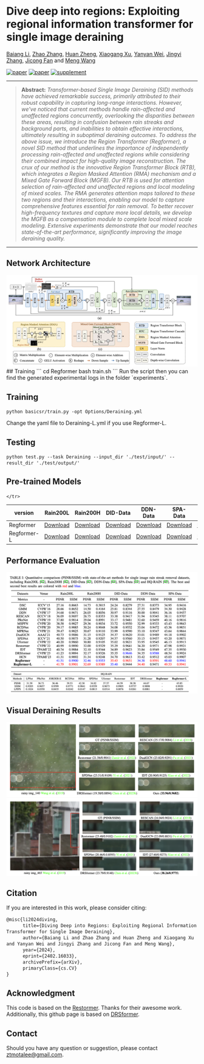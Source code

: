 # Dive deep into regions: Exploiting regional information transformer for single image deraining

[Baiang Li](https://ztmotalee.github.io), [Zhao Zhang](https://sites.google.com/site/cszzhang), [Huan Zheng](), [Xiaogang Xu](https://xiaogang00.github.io), [Yanyan Wei](http://faculty.hfut.edu.cn/weiyanyan/en/index.htm), [Jingyi Zhang](), [Jicong Fan]() and [Meng Wang]()

[![paper](https://img.shields.io/badge/arXiv-Paper-<COLOR>.svg)](https://arxiv.org/abs/2402.16033)
[![paper](https://img.shields.io/badge/paper-camera%20ready-orange)]()
[![supplement](https://img.shields.io/badge/Supplementary-Material-red)]()

<hr />

> **Abstract:** *Transformer-based Single Image Deraining (SID) methods have achieved remarkable success, primarily attributed to their robust capability in capturing long-range interactions. However, we've noticed that current methods handle rain-affected and unaffected regions concurrently, overlooking the disparities between these areas, resulting in confusion between rain streaks and background parts, and inabilities to obtain effective interactions, ultimately resulting in suboptimal deraining outcomes. To address the above issue, we introduce the Region Transformer (Regformer), a novel SID method that underlines the importance of independently processing rain-affected and unaffected regions while considering their combined impact for high-quality image reconstruction. The crux of our method is the innovative Region Transformer Block (RTB), which integrates a Region Masked Attention (RMA) mechanism and a Mixed Gate Forward Block (MGFB). Our RTB is used for attention selection of rain-affected and unaffected regions and local modeling of mixed scales. The RMA generates attention maps tailored to these two regions and their interactions, enabling our model to capture comprehensive features essential for rain removal. To better recover high-frequency textures and capture more local details, we develop the MGFB as a compensation module to complete local mixed scale modeling. Extensive experiments demonstrate that our model reaches state-of-the-art performance, significantly improving the image deraining quality.*
<hr />

## Network Architecture

<img src = "figs/Regformer.png">
## Training
```
cd Regformer
bash train.sh
```
Run the script then you can find the generated experimental logs in the folder `experiments`.

## Training
```
python basicsr/train.py -opt Options/Deraining.yml
```
Change the yaml file to Deraining-L.yml if you use Regformer-L.

## Testing
```
python test.py --task Deraining --input_dir './test/input/' --result_dir './test/output/'
```

## Pre-trained Models
<table>
<thead>
  <tr>
    <th>version</th>
    <th>Rain200L</th>
    <th>Rain200H</th>
    <th>DID-Data</th>
    <th>DDN-Data</th>
    <th>SPA-Data</th>
    <th>HQ-Rain</th>

  </tr>
</thead>
<tbody>
  <tr>
    <td> Regformer</a> </td>
    <td> <a href="https://pan.baidu.com/s/1IuRG2su3ctWpwth9tJ-fXQ?pwd=f6nm">Download</a> </td>
    <td> <a href="https://pan.baidu.com/s/1UlyLQXtq04X6tGxF-X9l8g?pwd=pkiv">Download</a> </td>
    <td> <a href="https://pan.baidu.com/s/1UlyLQXtq04X6tGxF-X9l8g?pwd=pkiv">Download</a> </td>
    <td> <a href="https://pan.baidu.com/s/13B1PhNoxCZ2eZbDXEUOyaA?pwd=cwuk">Download</a> </td>
    <td> <a href="https://pan.baidu.com/s/1tJcNTQBaS8f84uT0nGOsEg?pwd=gywa">Download</a> </td>
    <td> <a href="https://pan.baidu.com/s/1oP1pUyyBXjXOG9wEEDRfZw?pwd=8EFa">Download</a> </td>

    </tr>
<tr>
    <td> Regformer-L</a> </td>
    <td> <a href="https://pan.baidu.com/s/12t8w0W03rSW9FMLtLaDVxg?pwd=6hqD ">Download</a> </td>
    <td> <a href="https://pan.baidu.com/s/12t8w0W03rSW9FMLtLaDVxg?pwd=6hqD ">Download</a> </td>
    <td> <a href="https://pan.baidu.com/s/12t8w0W03rSW9FMLtLaDVxg?pwd=6hqD ">Download</a> </td>
    <td> <a href="https://pan.baidu.com/s/12t8w0W03rSW9FMLtLaDVxg?pwd=6hqD ">Download</a> </td>
    <td> <a href="https://pan.baidu.com/s/12t8w0W03rSW9FMLtLaDVxg?pwd=6hqD ">Download</a> </td>
    <td> <a href="https://pan.baidu.com/s/1oP1pUyyBXjXOG9wEEDRfZw?pwd=8EFa">Download</a> </td>

  </tr>
</tbody>
</table>

## Performance Evaluation
<img src = "figs/table.png">

## Visual Deraining Results
<img src = "figs/show1.png">
<img src = "figs/show2.png">



## Citation
If you are interested in this work, please consider citing:
```
@misc{li2024diving,
      title={Diving Deep into Regions: Exploiting Regional Information Transformer for Single Image Deraining}, 
      author={Baiang Li and Zhao Zhang and Huan Zheng and Xiaogang Xu and Yanyan Wei and Jingyi Zhang and Jicong Fan and Meng Wang},
      year={2024},
      eprint={2402.16033},
      archivePrefix={arXiv},
      primaryClass={cs.CV}
}
```
## Acknowledgment
This code is based on the [Restormer](https://github.com/swz30/Restormer). Thanks for their awesome work. Additionally, this github page is based on [DRSformer](https://github.com/cschenxiang/DRSformer).

## Contact
Should you have any question or suggestion, please contact ztmotalee@gmail.com.
